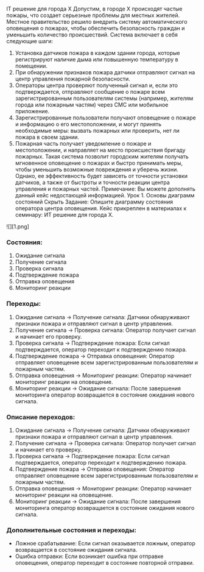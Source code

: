 IT решение для города Х Допустим, в городе X происходят частые пожары, что создает серьезные проблемы для местных жителей. Местное правительство решило внедрить систему автоматического оповещения о пожарах, чтобы обеспечить безопасность граждан и уменьшить количество происшествий. Система включает в себя следующие шаги:

1. Установка датчиков пожара в каждом здании города, которые регистрируют наличие дыма или повышенную температуру в помещении.  
2. При обнаружении признаков пожара датчики отправляют сигнал на центр управления пожарной безопасности.  
3. Операторы центра проверяют полученный сигнал и, если это подтверждается, отправляют сообщение о пожаре всем зарегистрированным пользователям системы (например, жителям города или пожарным частям) через СМС или мобильное приложение.  
4. Зарегистрированные пользователи получают оповещение о пожаре и информацию о его местоположении, и могут принять необходимые меры: вызвать пожарных или проверить, нет ли пожара в своем здании.  
5. Пожарная часть получает уведомление о пожаре и местоположении, и направляет на место происшествия бригаду пожарных. Такая система позволит городским жителям получать мгновенное оповещение о пожарах и быстро принимать меры, чтобы уменьшить возможные повреждения и уберечь жизни. Однако, ее эффективность будет зависеть от точности установки датчиков, а также от быстроты и точности реакции центра управления и пожарных частей. Примечание: Вы можете дополнять данный кейс недостающей информацией. Урок 1\. Основы диаграмм состояний Скрыть Задание: Опишите диаграмму состояния оператора центра оповещения. Кейс прикреплен в материалах к семинару: ИТ решение для города Х.

![][1.png]

### **Состояния:**

1. Ожидание сигнала  
2. Получение сигнала  
3. Проверка сигнала  
4. Подтверждение пожара  
5. Отправка оповещения  
6. Мониторинг реакции

### **Переходы:**

1. Ожидание сигнала \-\> Получение сигнала: Датчики обнаруживают признаки пожара и отправляют сигнал в центр управления.  
2. Получение сигнала \-\> Проверка сигнала: Оператор получает сигнал и начинает его проверку.  
3. Проверка сигнала \-\> Подтверждение пожара: Если сигнал подтверждается, оператор переходит к подтверждению пожара.  
4. Подтверждение пожара \-\> Отправка оповещения: Оператор отправляет оповещение всем зарегистрированным пользователям и пожарным частям.  
5. Отправка оповещения \-\> Мониторинг реакции: Оператор начинает мониторинг реакции на оповещение.  
6. Мониторинг реакции \-\> Ожидание сигнала: После завершения мониторинга оператор возвращается в состояние ожидания нового сигнала.

### **Описание переходов:**

1. Ожидание сигнала \-\> Получение сигнала: Датчики обнаруживают признаки пожара и отправляют сигнал в центр управления.  
2. Получение сигнала \-\> Проверка сигнала: Оператор получает сигнал и начинает его проверку.  
3. Проверка сигнала \-\> Подтверждение пожара: Если сигнал подтверждается, оператор переходит к подтверждению пожара.  
4. Подтверждение пожара \-\> Отправка оповещения: Оператор отправляет оповещение всем зарегистрированным пользователям и пожарным частям.  
5. Отправка оповещения \-\> Мониторинг реакции: Оператор начинает мониторинг реакции на оповещение.  
6. Мониторинг реакции \-\> Ожидание сигнала: После завершения мониторинга оператор возвращается в состояние ожидания нового сигнала.

### **Дополнительные состояния и переходы:**

* Ложное срабатывание: Если сигнал оказывается ложным, оператор возвращается в состояние ожидания сигнала.  
* Ошибка отправки: Если возникает ошибка при отправке оповещения, оператор переходит в состояние повторной отправки.

